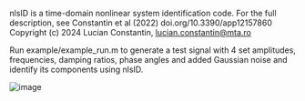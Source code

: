 nlsID is a time-domain nonlinear system identification code. For the full
description, see Constantin et al (2022) doi.org/10.3390/app12157860
Copyright (c) 2024 Lucian Constantin, lucian.constantin@mta.ro

Run example/example_run.m to generate a test signal with 4 set amplitudes,
frequencies, damping ratios, phase angles and added Gaussian noise and 
identify its components using nlsID.

![image](https://user-images.githubusercontent.com/20601389/192199971-de8f9347-3296-4ece-bd3b-f7f59ea706d1.png)
